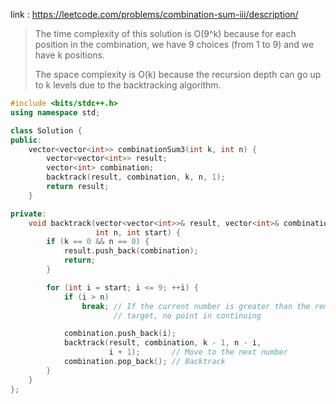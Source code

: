link : https://leetcode.com/problems/combination-sum-iii/description/


>The time complexity of this solution is O(9^k) because for each position in the combination, we have 9 choices (from 1 to 9) and we have k positions.
>
>The space complexity is O(k) because the recursion depth can go up to k levels due to the backtracking algorithm.


```cpp
#include <bits/stdc++.h>
using namespace std;

class Solution {
public:
    vector<vector<int>> combinationSum3(int k, int n) {
        vector<vector<int>> result;
        vector<int> combination;
        backtrack(result, combination, k, n, 1);
        return result;
    }

private:
    void backtrack(vector<vector<int>>& result, vector<int>& combination, int k,
                   int n, int start) {
        if (k == 0 && n == 0) {
            result.push_back(combination);
            return;
        }

        for (int i = start; i <= 9; ++i) {
            if (i > n)
                break; // If the current number is greater than the remaining
                       // target, no point in continuing

            combination.push_back(i);
            backtrack(result, combination, k - 1, n - i,
                      i + 1);       // Move to the next number
            combination.pop_back(); // Backtrack
        }
    }
};


```
